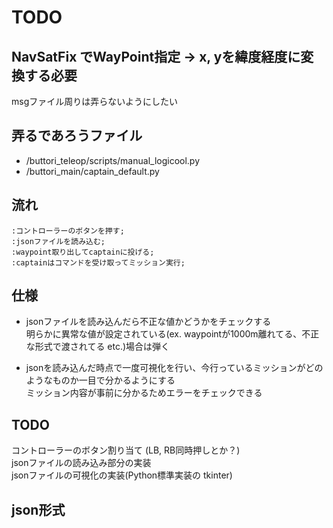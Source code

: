 # TODO

## NavSatFix でWayPoint指定 -> x, yを緯度経度に変換する必要  

msgファイル周りは弄らないようにしたい

## 弄るであろうファイル  
  
- /buttori_teleop/scripts/manual_logicool.py
- /buttori_main/captain_default.py  

## 流れ


```plantuml
:コントローラーのボタンを押す;
:jsonファイルを読み込む;
:waypoint取り出してcaptainに投げる;
:captainはコマンドを受け取ってミッション実行;
```

## 仕様

- jsonファイルを読み込んだら不正な値かどうかをチェックする  
  明らかに異常な値が設定されている(ex. waypointが1000m離れてる、不正な形式で渡されてる etc.)場合は弾く

- jsonを読み込んだ時点で一度可視化を行い、今行っているミッションがどのようなものか一目で分かるようにする  
  ミッション内容が事前に分かるためエラーをチェックできる

## TODO

コントローラーのボタン割り当て (LB, RB同時押しとか？)  
jsonファイルの読み込み部分の実装  
jsonファイルの可視化の実装(Python標準実装の tkinter)  

## json形式

